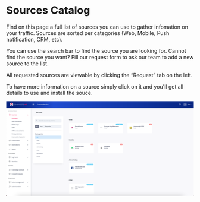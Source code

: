 # Sources Catalog

Find on this page a full list of sources you can use to gather infomation on your traffic. Sources are sorted per categories (Web, Mobile, Push notification, CRM, etc).

You can use the search bar to find the source you are looking for. Cannot find the source you want? Fill our request form to ask our team to add a new source to the list.

All requested sources are viewable by clicking the “Request” tab on the left.

To have more information on a source simply click on it and you'll get all details to use and install the souce.

![](<../../../../.gitbook/assets/Screenshot 2022-04-15 at 14.21.40.png>)
